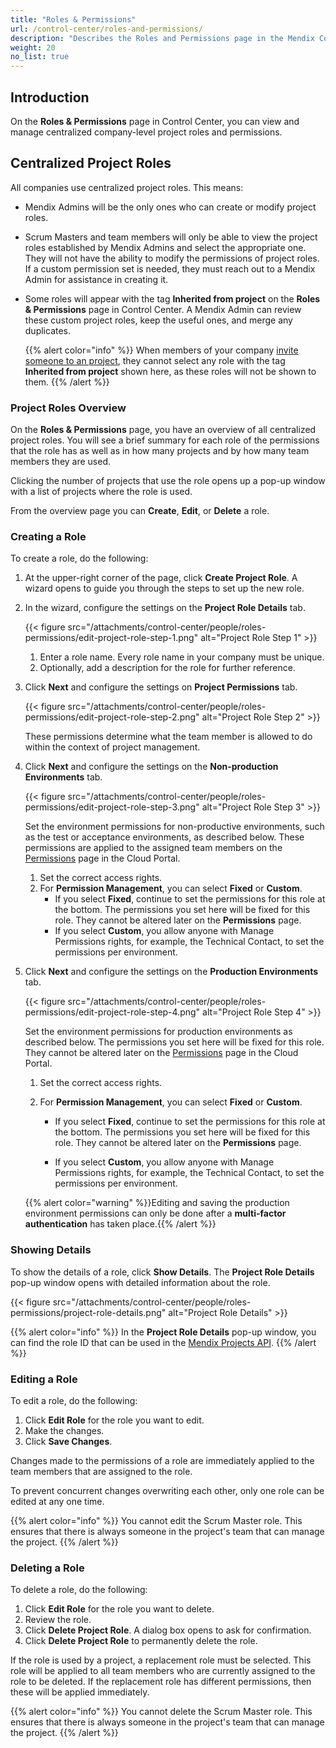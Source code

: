 ```yaml
---
title: "Roles & Permissions"
url: /control-center/roles-and-permissions/
description: "Describes the Roles and Permissions page in the Mendix Control Center."
weight: 20
no_list: true
---
```


## Introduction

On the **Roles & Permissions** page in Control Center, you can view and manage centralized company-level project roles and permissions.

## Centralized Project Roles

All companies use centralized project roles. This means:

* Mendix Admins will be the only ones who can create or modify project roles.

* Scrum Masters and team members will only be able to view the project roles established by Mendix Admins and select the appropriate one. They will not have the ability to modify the permissions of project roles. If a custom permission set is needed, they must reach out to a Mendix Admin for assistance in creating it.

* Some roles will appear with the tag **Inherited from project** on the **Roles & Permissions** page in Control Center. A Mendix Admin can review these custom project roles, keep the useful ones, and merge any duplicates.

  {{% alert color="info" %}}
  When members of your company  [invite someone to an project](/developerportal/general/team/#inviting), they cannot select any role with the tag **Inherited from project** shown here, as these roles will not be shown to them.
  {{% /alert %}} 

### Project Roles Overview

On the **Roles & Permissions** page, you have an overview of all centralized project roles. You will see a brief summary for each role of the permissions that the role has as well as in how many projects and by how many team members they are used.

Clicking the number of projects that use the role opens up a pop-up window with a list of projects where the role is used.

From the overview page you can **Create**, **Edit**, or **Delete** a role.

### Creating a Role

To create a role, do the following:

1. At the upper-right corner of the page, click **Create Project Role**. A wizard opens to guide you through the steps to set up the new role.

2. In the wizard, configure the settings on the **Project Role Details** tab.

    {{< figure src="/attachments/control-center/people/roles-permissions/edit-project-role-step-1.png" alt="Project Role Step 1" >}}

    1. Enter a role name. Every role name in your company must be unique.
    2. Optionally, add a description for the role for further reference.

3. Click **Next** and configure the settings on **Project Permissions** tab.

    {{< figure src="/attachments/control-center/people/roles-permissions/edit-project-role-step-2.png" alt="Project Role Step 2" >}}

    These permissions determine what the team member is allowed to do within the context of project management.

4. Click **Next** and configure the settings on the **Non-production Environments** tab.

   {{< figure src="/attachments/control-center/people/roles-permissions/edit-project-role-step-3.png" alt="Project Role Step 3" >}}

   Set the environment permissions for non-productive environments, such as the test or acceptance environments, as described below. These permissions are applied to the assigned team members on the [Permissions](/developerportal/deploy/environments/#permissions-tab) page in the Cloud Portal.

   1. Set the correct access rights.
   2. For **Permission Management**, you can select **Fixed** or **Custom**. 
      * If you select **Fixed**, continue to set the permissions for this role at the bottom. The permissions you set here will be fixed for this role. They cannot be altered later on the **Permissions** page.
      * If you select **Custom**, you allow anyone with Manage Permissions rights, for example, the Technical Contact, to set the permissions per environment.

5. Click **Next** and configure the settings on the **Production Environments** tab.

    {{< figure src="/attachments/control-center/people/roles-permissions/edit-project-role-step-4.png" alt="Project Role Step 4" >}}

    Set the environment permissions for production environments as described below. The permissions you set here will be fixed for this role. They cannot be altered later on the [Permissions](/developerportal/deploy/environments/#permissions-tab) page in the Cloud Portal.

    1. Set the correct access rights.
    2. For **Permission Management**, you can select **Fixed** or **Custom**. 
        
        * If you select **Fixed**, continue to set the permissions for this role at the bottom. The permissions you set here will be fixed for this role. They cannot be altered later on the **Permissions** page.
        
        * If you select **Custom**, you allow anyone with Manage Permissions rights, for example, the Technical Contact, to set the permissions per environment.

    {{% alert color="warning" %}}Editing and saving the production environment permissions can only be done after a **multi-factor authentication** has taken place.{{% /alert %}}

### Showing Details

To show the details of a role, click **Show Details**. The **Project Role Details** pop-up window opens with detailed information about the role.

{{< figure src="/attachments/control-center/people/roles-permissions/project-role-details.png" alt="Project Role Details" >}}

{{% alert color="info" %}}
In the **Project Role Details** pop-up window, you can find the role ID that can be used in the [Mendix Projects API](/apidocs-mxsdk/apidocs/projects-api/).
{{% /alert %}}

### Editing a Role

To edit a role, do the following:

1. Click **Edit Role** for the role you want to edit.
2. Make the changes.
3. Click **Save Changes**.

Changes made to the permissions of a role are immediately applied to the team members that are assigned to the role.

To prevent concurrent changes overwriting each other, only one role can be edited at any one time.

{{% alert color="info" %}}
You cannot edit the Scrum Master role. This ensures that there is always someone in the project's team that can manage the project.
{{% /alert %}}

### Deleting a Role

To delete a role, do the following:

1. Click **Edit Role** for the role you want to delete.
2. Review the role.
3. Click **Delete Project Role**. A dialog box opens to ask for confirmation.
4. Click **Delete Project Role** to permanently delete the role.

If the role is used by a project, a replacement role must be selected. This role will be applied to all team members who are currently assigned to the role to be deleted. If the replacement role has different permissions, then these will be applied immediately.

{{% alert color="info" %}}
You cannot delete the Scrum Master role. This ensures that there is always someone in the project's team that can manage the project.
{{% /alert %}}
